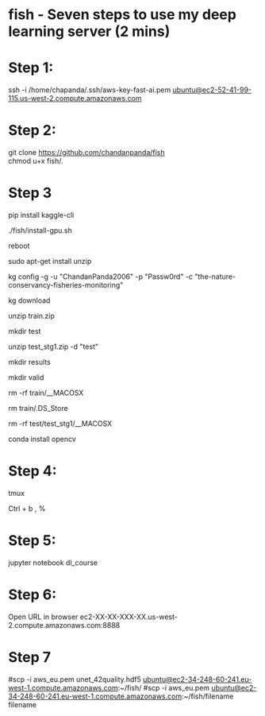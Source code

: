 # fish - Seven steps to use my deep learning server (2 mins)

# Step 1:
ssh -i /home/chapanda/.ssh/aws-key-fast-ai.pem ubuntu@ec2-52-41-99-115.us-west-2.compute.amazonaws.com

# Step 2:
git clone https://github.com/chandanpanda/fish	
chmod u+x fish/*.*

# Step 3
pip install kaggle-cli

./fish/install-gpu.sh

reboot

sudo apt-get install unzip

kg config -g -u "ChandanPanda2006" -p "Passw0rd" -c "the-nature-conservancy-fisheries-monitoring"

kg download

unzip train.zip

mkdir test

unzip test_stg1.zip -d "test"

mkdir results

mkdir valid

rm -rf train/__MACOSX

rm train/.DS_Store

rm -rf test/test_stg1/__MACOSX

conda install opencv

# Step 4:
tmux

Ctrl + b , %

# Step 5:
jupyter notebook dl_course

# Step 6:
Open URL in browser
ec2-XX-XX-XXX-XX.us-west-2.compute.amazonaws.com:8888

# Step 7 

#scp -i aws_eu.pem unet_42quality.hdf5  ubuntu@ec2-34-248-60-241.eu-west-1.compute.amazonaws.com:~/fish/
#scp -i aws_eu.pem ubuntu@ec2-34-248-60-241.eu-west-1.compute.amazonaws.com:~/fish/filename filename
